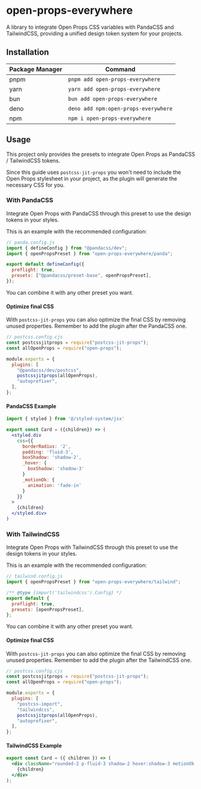 # open-props-everywhere

A library to integrate Open Props CSS variables with PandaCSS and TailwindCSS, providing a unified design token system
for your projects.

## Installation

| Package Manager | Command                                       |
| --------------- | --------------------------------------------- |
| pnpm            | `pnpm add open-props-everywhere`     |
| yarn            | `yarn add open-props-everywhere`     |
| bun             | `bun add open-props-everywhere`      |
| deno            | `deno add npm:open-props-everywhere` |
| npm             | `npm i open-props-everywhere`        |

## Usage

This project only provides the presets to integrate Open Props as PandaCSS / TailwindCSS tokens.

Since this guide uses `postcss-jit-props` you won't need to include the Open Props stylesheet in your project, as
the plugin will generate the necessary CSS for you.

### With PandaCSS

Integrate Open Props with PandaCSS through this preset to use the design tokens in your styles.

This is an example with the recommended configuration:

```js
// panda.config.js
import { defineConfig } from "@pandacss/dev";
import { openPropsPreset } from "open-props-everywhere/panda";

export default defineConfig({
  preflight: true,
  presets: ["@pandacss/preset-base", openPropsPreset],
});
```

You can combine it with any other preset you want.

#### Optimize final CSS

With `postcss-jit-props` you can also optimize the final CSS by removing unused properties.
Remember to add the plugin after the PandaCSS one.

```js
// postcss.config.cjs
const postcssjitprops = require("postcss-jit-props");
const allOpenProps = require("open-props");

module.exports = {
  plugins: [
    "@pandacss/dev/postcss",
    postcssjitprops(allOpenProps),
    "autoprefixer",
  ],
};
```

#### PandaCSS Example

```jsx
import { styled } from '@/styled-system/jsx'

export const Card = ({children}) => (
  <styled.div
    css={{
      borderRadius: '2',
      padding: 'fluid-3',
      boxShadow: 'shadow-2',
      _hover: {
        boxShadow: 'shadow-3'
      }
      _motionOk: {
        animation: 'fade-in'
      }
    }}
  >
    {children}
  </styled.div>
)
```

### With TailwindCSS

Integrate Open Props with TailwindCSS through this preset to use the design tokens in your styles.

This is an example with the recommended configuration:

```js
// tailwind.config.js
import { openPropsPreset } from "open-props-everywhere/tailwind";

/** @type {import('tailwindcss').Config} */
export default {
  preflight: true,
  presets: [openPropsPreset],
};
```

You can combine it with any other preset you want.

#### Optimize final CSS

With `postcss-jit-props` you can also optimize the final CSS by removing unused properties.
Remember to add the plugin after the TailwindCSS one.

```js
// postcss.config.cjs
const postcssjitprops = require("postcss-jit-props");
const allOpenProps = require("open-props");

module.exports = {
  plugins: [
    "postcss-import",
    "tailwindcss",
    postcssjitprops(allOpenProps),
    "autoprefixer",
  ],
};
```

#### TailwindCSS Example

```jsx
export const Card = ({ children }) => (
  <div className="rounded-2 p-fluid-3 shadow-2 hover:shadow-3 motionOk:fade-in">
    {children}
  </div>
);
```
